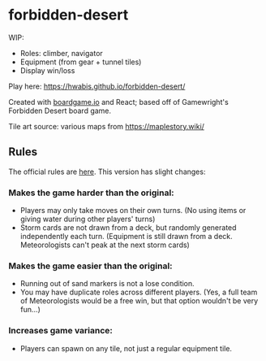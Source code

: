 # forbidden-desert
WIP:
* Roles: climber, navigator
* Equipment (from gear + tunnel tiles)
* Display win/loss

Play here: https://hwabis.github.io/forbidden-desert/

Created with [boardgame.io](https://boardgame.io/) and React; based off of Gamewright's Forbidden Desert board game.

Tile art source: various maps from https://maplestory.wiki/

## Rules
The official rules are [here](https://www.gamewright.com/gamewright/pdfs/Rules/ForbiddenDesertTM-RULES.pdf). This version has slight changes:

### Makes the game harder than the original:
* Players may only take moves on their own turns. (No using items or giving water during other players' turns)
* Storm cards are not drawn from a deck, but randomly generated independently each turn. (Equipment is still drawn from a deck. Meteorologists can't peak at the next storm cards)

### Makes the game easier than the original:
* Running out of sand markers is not a lose condition.
* You may have duplicate roles across different players. (Yes, a full team of Meteorologists would be a free win, but that option wouldn't be very fun...)

### Increases game variance:
* Players can spawn on any tile, not just a regular equipment tile.
